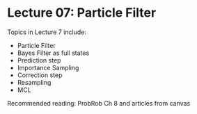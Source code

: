 # Lecture 07: Particle Filter


Topics in Lecture 7 include:

 * Particle Filter
 * Bayes Filter as full states
 * Prediction step
 * Importance Sampling
 * Correction step
 * Resampling
 * MCL
 
Recommended reading: ProbRob Ch 8 and articles from canvas

